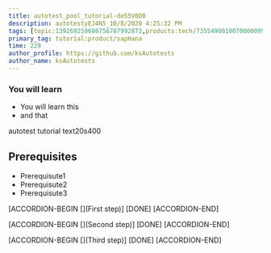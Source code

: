 ```yaml
---
title: autotest_pool_tutorial-de55V0D0
description: autotestyEJ4N5_10/8/2020 4:25:32 PM
tags: [topic:139269250608756787992873,products:tech/73554900100700000996,tutorial:experience/advanced]
primary_tag: tutorial:product/sapHana
time: 229
author_profile: https://github.com/ksAutotests
author_name: ksAutotests
---
```

### You will learn
- You will learn this
- and that

autotest tutorial text20s400

## Prerequisites
- Prerequisute1
- Prerequisute2
- Prerequisute3

[ACCORDION-BEGIN [](First step)]
[DONE]
[ACCORDION-END]

[ACCORDION-BEGIN [](Second step)]
[DONE]
[ACCORDION-END]

[ACCORDION-BEGIN [](Third step)]
[DONE]
[ACCORDION-END]

